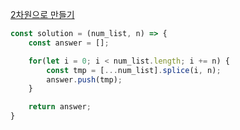 [2차원으로 만들기](https://school.programmers.co.kr/learn/courses/30/lessons/120842)

```js
const solution = (num_list, n) => {
    const answer = [];

    for(let i = 0; i < num_list.length; i += n) {
        const tmp = [...num_list].splice(i, n);
        answer.push(tmp);
    }

    return answer;
}
```